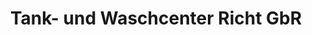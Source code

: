 ---
title: "Tank- und Waschcenter Richt GbR"
url: /wurmberg/tank-und-waschcenter-richt-gbr/
shop: Allgemein
---